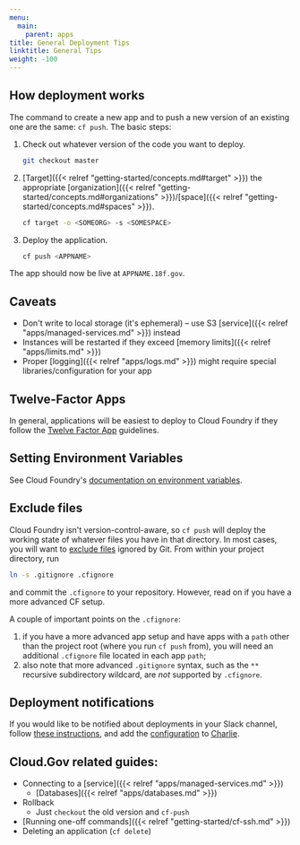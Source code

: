 ```yaml
---
menu:
  main:
    parent: apps
title: General Deployment Tips
linktitle: General Tips
weight: -100
---
```


## How deployment works

The command to create a new app and to push a new version of an existing one are the same: `cf push`. The basic steps:

1. Check out whatever version of the code you want to deploy.

    ```bash
    git checkout master
    ```

1. [Target]({{< relref "getting-started/concepts.md#target" >}}) the appropriate [organization]({{< relref "getting-started/concepts.md#organizations" >}})/[space]({{< relref "getting-started/concepts.md#spaces" >}}).

    ```bash
    cf target -o <SOMEORG> -s <SOMESPACE>
    ```
1. Deploy the application.

    ```bash
    cf push <APPNAME>
    ```

The app should now be live at `APPNAME.18f.gov`.

## Caveats

* Don't write to local storage (it's ephemeral) – use S3 [service]({{< relref "apps/managed-services.md" >}}) instead
* Instances will be restarted if they exceed [memory limits]({{< relref "apps/limits.md" >}})
* Proper [logging]({{< relref "apps/logs.md" >}}) might require special libraries/configuration for your app

## Twelve-Factor Apps

In general, applications will be easiest to deploy to Cloud Foundry if they follow the [Twelve Factor App](http://12factor.net/) guidelines.

## Setting Environment Variables

See Cloud Foundry's [documentation on environment variables](https://docs.cloudfoundry.org/devguide/deploy-apps/environment-variable.html).

## Exclude files

Cloud Foundry isn't version-control-aware, so `cf push` will deploy the working state of whatever files you have in that directory. In most cases, you will want to [exclude files](http://docs.cloudfoundry.org/devguide/deploy-apps/prepare-to-deploy.html#exclude) ignored by Git. From within your project directory, run

```bash
ln -s .gitignore .cfignore
```

and commit the `.cfignore` to your repository. However, read on if you have a more advanced CF setup.

A couple of important points on the `.cfignore`:

1. if you have a more advanced app setup and have apps with a `path` other than the project root (where you run `cf push` from), you will need an additional `.cfignore` file located in each app `path`;
2. also note that more advanced `.gitignore` syntax, such as the `**` recursive subdirectory wildcard, are _not_ supported by `.cfignore`.

## Deployment notifications

If you would like to be notified about deployments in your Slack channel, follow [these instructions](https://github.com/18F/hubot-cf-notifications#adding-applications), and add the [configuration](https://github.com/18F/hubot-cf-notifications#configuration) to [Charlie](https://github.com/18F/18f-bot/blob/master/cf_config.json).

## Cloud.Gov related guides:

* Connecting to a [service]({{< relref "apps/managed-services.md" >}})
    * [Databases]({{< relref "apps/databases.md" >}})
* Rollback
    * Just `checkout` the old version and `cf-push`
* [Running one-off commands]({{< relref "getting-started/cf-ssh.md" >}})
* Deleting an application (`cf delete`)
